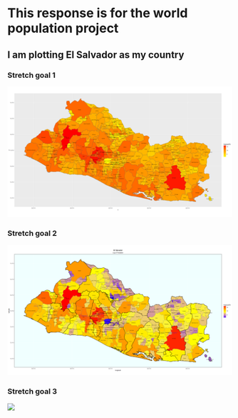 # This response is for the world population project

## I am plotting El Salvador as my country

### Stretch goal 1
![](slv_sg1.jpg)
### Stretch goal 2
![](slv_sg2.jpg)
### Stretch goal 3
![](sd.PNG)
